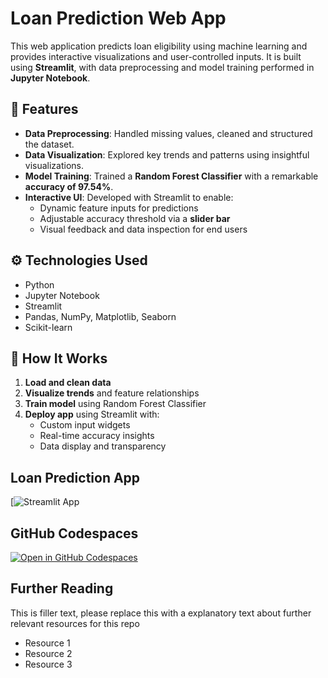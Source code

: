 # Loan Prediction Web App

This web application predicts loan eligibility using machine learning and provides interactive visualizations and user-controlled inputs. It is built using **Streamlit**, with data preprocessing and model training performed in **Jupyter Notebook**.

## 🌟 Features

- **Data Preprocessing**: Handled missing values, cleaned and structured the dataset.
- **Data Visualization**: Explored key trends and patterns using insightful visualizations.
- **Model Training**: Trained a **Random Forest Classifier** with a remarkable **accuracy of 97.54%**.
- **Interactive UI**: Developed with Streamlit to enable:
  - Dynamic feature inputs for predictions
  - Adjustable accuracy threshold via a **slider bar**
  - Visual feedback and data inspection for end users

## ⚙️ Technologies Used

- Python
- Jupyter Notebook
- Streamlit
- Pandas, NumPy, Matplotlib, Seaborn
- Scikit-learn

## 🧠 How It Works

1. **Load and clean data**
2. **Visualize trends** and feature relationships
3. **Train model** using Random Forest Classifier
4. **Deploy app** using Streamlit with:
   - Custom input widgets
   - Real-time accuracy insights
   - Data display and transparency
  


## Loan Prediction App

[![Streamlit App](https://ml-loan-prediction.streamlit.app/)

## GitHub Codespaces

[![Open in GitHub Codespaces](https://github.com/codespaces/badge.svg)](https://codespaces.new/streamlit/app-starter-kit?quickstart=1)



## Further Reading

This is filler text, please replace this with a explanatory text about further relevant resources for this repo
- Resource 1
- Resource 2
- Resource 3
